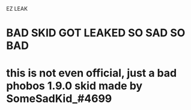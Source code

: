 EZ LEAK 
# BAD SKID GOT LEAKED SO SAD SO BAD
# this is not even official, just a bad phobos 1.9.0 skid made by SomeSadKid_#4699
